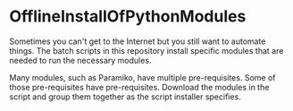 # OfflineInstallOfPythonModules

Sometimes you can't get to the Internet but you still want to automate things. The batch scripts in this repository install specific modules that are needed to run the necessary modules. 

Many modules, such as Paramiko, have multiple pre-requisites. Some of those pre-requisites have pre-requisites. Download the modules in the script and group them together as the script installer specifies.
